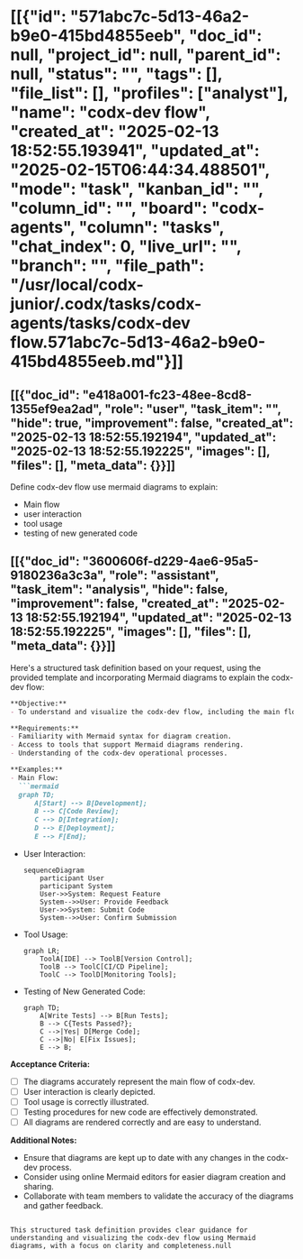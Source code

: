 # [[{"id": "571abc7c-5d13-46a2-b9e0-415bd4855eeb", "doc_id": null, "project_id": null, "parent_id": null, "status": "", "tags": [], "file_list": [], "profiles": ["analyst"], "name": "codx-dev flow", "created_at": "2025-02-13 18:52:55.193941", "updated_at": "2025-02-15T06:44:34.488501", "mode": "task", "kanban_id": "", "column_id": "", "board": "codx-agents", "column": "tasks", "chat_index": 0, "live_url": "", "branch": "", "file_path": "/usr/local/codx-junior/.codx/tasks/codx-agents/tasks/codx-dev flow.571abc7c-5d13-46a2-b9e0-415bd4855eeb.md"}]]
## [[{"doc_id": "e418a001-fc23-48ee-8cd8-1355ef9ea2ad", "role": "user", "task_item": "", "hide": true, "improvement": false, "created_at": "2025-02-13 18:52:55.192194", "updated_at": "2025-02-13 18:52:55.192225", "images": [], "files": [], "meta_data": {}}]]
Define codx-dev flow use mermaid diagrams to explain:
* Main flow
* user interaction
* tool usage
* testing of new generated code




## [[{"doc_id": "3600606f-d229-4ae6-95a5-9180236a3c3a", "role": "assistant", "task_item": "analysis", "hide": false, "improvement": false, "created_at": "2025-02-13 18:52:55.192194", "updated_at": "2025-02-13 18:52:55.192225", "images": [], "files": [], "meta_data": {}}]]
Here's a structured task definition based on your request, using the provided template and incorporating Mermaid diagrams to explain the codx-dev flow:

```md
**Objective:**
- To understand and visualize the codx-dev flow, including the main flow, user interaction, tool usage, and testing of new generated code using Mermaid diagrams.

**Requirements:**
- Familiarity with Mermaid syntax for diagram creation.
- Access to tools that support Mermaid diagrams rendering.
- Understanding of the codx-dev operational processes.

**Examples:**
- Main Flow:
  ```mermaid
  graph TD;
      A[Start] --> B[Development];
      B --> C[Code Review];
      C --> D[Integration];
      D --> E[Deployment];
      E --> F[End];
  ```
- User Interaction:
  ```mermaid
  sequenceDiagram
      participant User
      participant System
      User->>System: Request Feature
      System-->>User: Provide Feedback
      User->>System: Submit Code
      System-->>User: Confirm Submission
  ```
- Tool Usage:
  ```mermaid
  graph LR;
      ToolA[IDE] --> ToolB[Version Control];
      ToolB --> ToolC[CI/CD Pipeline];
      ToolC --> ToolD[Monitoring Tools];
  ```
- Testing of New Generated Code:
  ```mermaid
  graph TD;
      A[Write Tests] --> B[Run Tests];
      B --> C{Tests Passed?};
      C -->|Yes| D[Merge Code];
      C -->|No| E[Fix Issues];
      E --> B;
  ```

**Acceptance Criteria:**
- [ ] The diagrams accurately represent the main flow of codx-dev.
- [ ] User interaction is clearly depicted.
- [ ] Tool usage is correctly illustrated.
- [ ] Testing procedures for new code are effectively demonstrated.
- [ ] All diagrams are rendered correctly and are easy to understand.

**Additional Notes:**
- Ensure that diagrams are kept up to date with any changes in the codx-dev process.
- Consider using online Mermaid editors for easier diagram creation and sharing.
- Collaborate with team members to validate the accuracy of the diagrams and gather feedback.
```

This structured task definition provides clear guidance for understanding and visualizing the codx-dev flow using Mermaid diagrams, with a focus on clarity and completeness.null